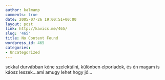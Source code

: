 ```yaml
---
author: kalmanp
comments: true
date: 2005-07-26 19:00:51+00:00
layout: post
link: http://kavics.me/465/
slug: '465'
title: No Content Found
wordpress_id: 465
categories:
- Uncategorized
---
```


sokkal durvábban kéne szelektálni, különben elporladok, és én magam is káosz leszek...ami amugy lehet hogy jó...
